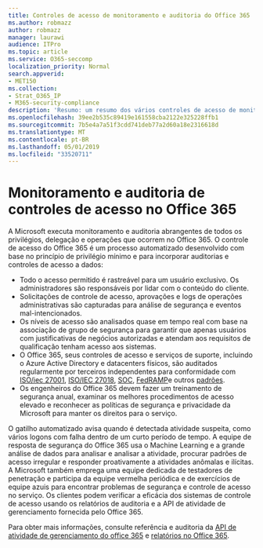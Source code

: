 ```yaml
---
title: Controles de acesso de monitoramento e auditoria do Office 365
ms.author: robmazz
author: robmazz
manager: laurawi
audience: ITPro
ms.topic: article
ms.service: O365-seccomp
localization_priority: Normal
search.appverid:
- MET150
ms.collection:
- Strat_O365_IP
- M365-security-compliance
description: 'Resumo: um resumo dos vários controles de acesso de monitoramento e auditoria disponíveis no Office 365.'
ms.openlocfilehash: 39ee2b535c89419e161558cba2122e325228ffb1
ms.sourcegitcommit: 7b5e4a7a51f3cdd741deb77a2d60a18e2316618d
ms.translationtype: MT
ms.contentlocale: pt-BR
ms.lasthandoff: 05/01/2019
ms.locfileid: "33520711"
---
```

# <a name="monitoring-and-auditing-access-controls-in-office-365"></a>Monitoramento e auditoria de controles de acesso no Office 365

A Microsoft executa monitoramento e auditoria abrangentes de todos os privilégios, delegação e operações que ocorrem no Office 365. O controle de acesso do Office 365 é um processo automatizado desenvolvido com base no princípio de privilégio mínimo e para incorporar auditorias e controles de acesso a dados:

- Todo o acesso permitido é rastreável para um usuário exclusivo. Os administradores são responsáveis por lidar com o conteúdo do cliente.
- Solicitações de controle de acesso, aprovações e logs de operações administrativas são capturadas para análise de segurança e eventos mal-intencionados.
- Os níveis de acesso são analisados quase em tempo real com base na associação de grupo de segurança para garantir que apenas usuários com justificativas de negócios autorizadas e atendam aos requisitos de qualificação tenham acesso aos sistemas.
- O Office 365, seus controles de acesso e serviços de suporte, incluindo o Azure Active Directory e datacenters físicos, são auditados regularmente por terceiros independentes para conformidade com [ISO/iec 27001](https://www.microsoft.com/en-us/TrustCenter/Compliance/iso-iec-27001), [ISO/IEC 27018](https://www.microsoft.com/en-us/TrustCenter/Compliance/iso-iec-27018), [SOC](https://www.microsoft.com/en-us/TrustCenter/Compliance/SOC), [ FedRAMP](https://www.microsoft.com/en-us/TrustCenter/Compliance/FedRAMP)e outros [padrões](https://www.microsoft.com/en-us/TrustCenter/Compliance?service=Office#Icons).
- Os engenheiros do Office 365 devem fazer um treinamento de segurança anual, examinar os melhores procedimentos de acesso elevado e reconhecer as políticas de segurança e privacidade da Microsoft para manter os direitos para o serviço.

O gatilho automatizado avisa quando é detectada atividade suspeita, como vários logons com falha dentro de um curto período de tempo. A equipe de resposta de segurança do Office 365 usa o Machine Learning e a grande análise de dados para analisar e analisar a atividade, procurar padrões de acesso irregular e responder proativamente a atividades anômalas e ilícitas. A Microsoft também emprega uma equipe dedicada de testadores de penetração e participa da equipe vermelha periódica e de exercícios de equipe azuis para encontrar problemas de segurança e controle de acesso no serviço. Os clientes podem verificar a eficácia dos sistemas de controle de acesso usando os relatórios de auditoria e a API de atividade de gerenciamento fornecida pelo Office 365.

Para obter mais informações, consulte referência e auditoria da [API de atividade de gerenciamento do office 365](https://msdn.microsoft.com/en-us/library/office/mt227394.aspx) e [relatórios no Office 365](office-365-auditing-and-reporting-overview.md).
